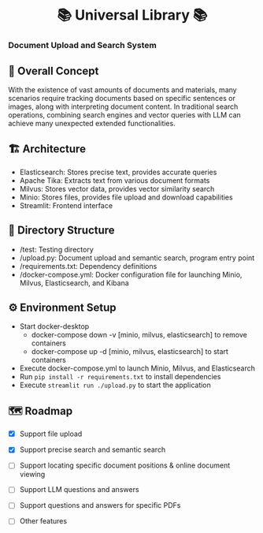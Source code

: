 <div align="center">
 <h1>📚 Universal Library 📚</h1>
</div>

### Document Upload and Search System

## 🎯 Overall Concept
With the existence of vast amounts of documents and materials, many scenarios require tracking documents based on specific sentences or images, along with interpreting document content. In traditional search operations, combining search engines and vector queries with LLM can achieve many unexpected extended functionalities.

## 🏗️ Architecture 
- Elasticsearch: Stores precise text, provides accurate queries
- Apache Tika: Extracts text from various document formats
- Milvus: Stores vector data, provides vector similarity search
- Minio: Stores files, provides file upload and download capabilities
- Streamlit: Frontend interface

## 📁 Directory Structure
- /test: Testing directory
- /upload.py: Document upload and semantic search, program entry point
- /requirements.txt: Dependency definitions
- /docker-compose.yml: Docker configuration file for launching Minio, Milvus, Elasticsearch, and Kibana

## ⚙️ Environment Setup
- Start docker-desktop
  - docker-compose down -v [minio, milvus, elasticsearch] to remove containers
  - docker-compose up -d [minio, milvus, elasticsearch] to start containers
- Execute docker-compose.yml to launch Minio, Milvus, and Elasticsearch
- Run `pip install -r requirements.txt` to install dependencies
- Execute `streamlit run ./upload.py` to start the application

## 🗺️ Roadmap
- [x] Support file upload
- [x] Support precise search and semantic search
- [ ] Support locating specific document positions & online document viewing
- [ ] Support LLM questions and answers
- [ ] Support questions and answers for specific PDFs
- [ ] Other features

